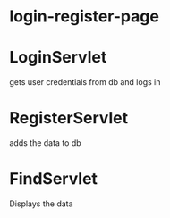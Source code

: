 # login-register-page
 
 
# LoginServlet
gets user credentials from db and logs in

# RegisterServlet
adds the data to db

# FindServlet

Displays the data
